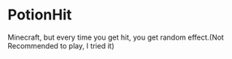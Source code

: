 # PotionHit
Minecraft, but every time you get hit, you get random effect.(Not Recommended to play, I tried it)
